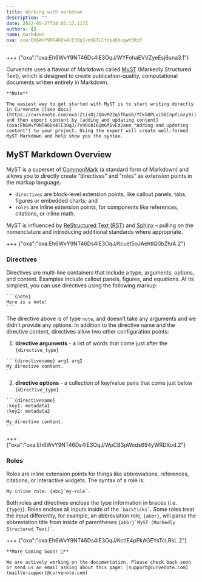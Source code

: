 ```yaml
---
title: Working with markdown
description: ""
date: 2022-05-27T18:05:17.117Z
authors: []
name: markdown
oxa: oxa:Eh6WvY9NT46Ds4lE3OqJ/mS6TLCfdpoKbugwh3Rzf
---
```


+++ {"oxa":"oxa:Eh6WvY9NT46Ds4lE3OqJ/WYFohaEVVZyeEsj6una3.1"}

Curvenote uses a flavour of Markdown called [MyST](https://myst.tools/) (Markedly Structured Text), which is designed to create publication-quality, computational documents written entirely in Markdown.

````{important}
**Note**

The easiest way to get started with MyST is to start writing directly in Curvenote ([see docs](https://curvenote.com/oxa:Z1isOjJQGvM22q5fhunb/YCk58PLviS6CnpfLozy9)) and then export content by [adding and updating content](oxa:Eh6WvY9NT46Ds4lE3OqJ/7v9DUbI6Qm6f6vEd2anm "Adding and updating content") to your project. Using the export will create well-formed MyST Markdown and help show you the syntax.

````

## MyST Markdown Overview

MyST is a superset of [CommonMark](https://commonmark.org/) (a standard form of Markdown) and allows you to directly create “directives” and “roles” as extension points in the markup language.

- `directives` are block-level extension points, like callout panels, tabs, figures or embedded charts; and
- `roles` are inline extension points, for components like references, citations, or inline math.

MyST is influenced by [ReStructured Text (RST)](https://en.wikipedia.org/wiki/ReStructuredText) and [Sphinx](https://www.sphinx-doc.org/) – pulling on the nomenclature and introducing additional standards where appropriate.

+++ {"oxa":"oxa:Eh6WvY9NT46Ds4lE3OqJ/Kcuet5oJAehtlQ0bZhrA.2"}

### Directives

Directives are multi-line containers that include a type, arguments, options, and content. Examples include callout panels, figures, and equations. At its simplest, you can use directives using the following markup:

````text
```{note}
Here is a note!
```
````

The directive above is of type `note`, and doesn’t take any arguments and we didn’t provide any options. In addition to the directive name and the directive content, directives allow two other configuration points:

1) **directive arguments** - a list of words that come just after the `{directive_type}`

````text
```{directivename} arg1 arg2
My directive content.
```
````

2) **directive options** - a collection of key/value pairs that come just below `{directive_type}`

````text
```{directivename}
:key1: metadata1
:key2: metadata2

My directive content.
```
````

+++ {"oxa":"oxa:Eh6WvY9NT46Ds4lE3OqJ/WpCB3pWods694yWRDXod.2"}

### Roles

Roles are inline extension points for things like abbreviations, references, citations, or interactive widgets. The syntax of a role is:

```text
My inline role: {abc}`my-role`.
```

Both roles and directives enclose the type information in braces (i.e. `{type}`). Roles enclose all inputs inside of the `` `backticks` ``. Some roles treat the input differently, for example, an abbreviation role, `{abbr}`, will parse the abbreviation title from inside of parentheses `` {abbr}`MyST (Markedly Structured Text)` ``.

+++ {"oxa":"oxa:Eh6WvY9NT46Ds4lE3OqJ/KctIE4pPkAGEYsTcLRkL.2"}

````{important}
**More Coming Soon! 🚧**

We are actively working on the documentation. Please check back soon or send us an email asking about this page: [support@curvenote.com](mailto:support@curvenote.com)

````

